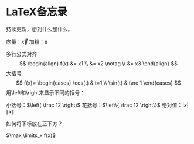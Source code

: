 # LaTeX备忘录

持续更新，想到什么加什么。

向量：$\vec x$ 加粗：$\boldsymbol x$



多行公式对齐
$$
\begin{align}
f(x) &= x1 \\
&= x2 \notag \\
&= x3
\end{align}
$$
大括号
$$
f(x)=
\begin{cases}
\cos(t) & t=1 \\
\sin(t) & t\ne 1
\end{cases}
$$
 用\left和\right来显示不同的括号：

小括号：$\left( \frac 12 \right)$ 花括号：$\left\{ \frac 12 \right\}$ 绝对值：$\left| x \right|$ $\left\| x \right\|$



如何将下标放在正下方？

$\max \limits_x f(x)$

